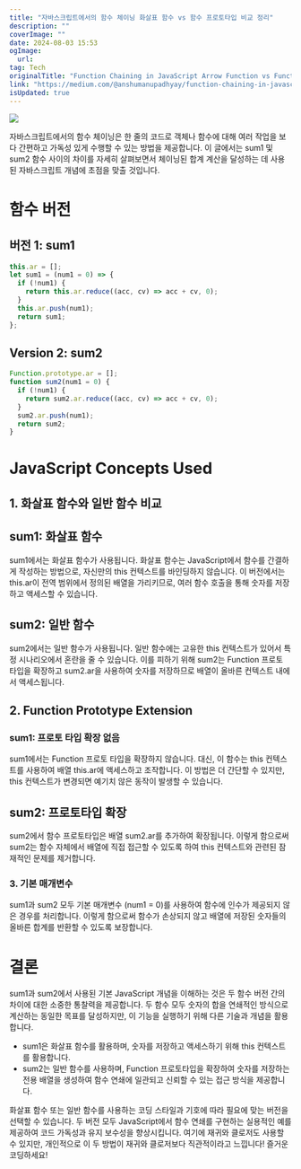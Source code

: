 ```yaml
---
title: "자바스크립트에서의 함수 체이닝 화살표 함수 vs 함수 프로토타입 비교 정리"
description: ""
coverImage: ""
date: 2024-08-03 15:53
ogImage: 
  url: 
tag: Tech
originalTitle: "Function Chaining in JavaScript Arrow Function vs Function Prototype"
link: "https://medium.com/@anshumanupadhyay/function-chaining-in-javascript-arrow-function-vs-function-prototype-e5fa9e53cb89"
isUpdated: true
---
```






<img src="/assets/img/FunctionChaininginJavaScriptArrowFunctionvsFunctionPrototype_0.png" />

자바스크립트에서의 함수 체이닝은 한 줄의 코드로 객체나 함수에 대해 여러 작업을 보다 간편하고 가독성 있게 수행할 수 있는 방법을 제공합니다. 이 글에서는 sum1 및 sum2 함수 사이의 차이를 자세히 살펴보면서 체이닝된 합계 계산을 달성하는 데 사용된 자바스크립트 개념에 초점을 맞출 것입니다.

# 함수 버전

## 버전 1: sum1

<div class="content-ad"></div>

```js
this.ar = [];
let sum1 = (num1 = 0) => {
  if (!num1) {
    return this.ar.reduce((acc, cv) => acc + cv, 0);
  }
  this.ar.push(num1);
  return sum1;
};
```

## Version 2: sum2

```js
Function.prototype.ar = [];
function sum2(num1 = 0) {
  if (!num1) {
    return sum2.ar.reduce((acc, cv) => acc + cv, 0);
  }
  sum2.ar.push(num1);
  return sum2;
}
```

# JavaScript Concepts Used

<div class="content-ad"></div>

## 1. 화살표 함수와 일반 함수 비교

## sum1: 화살표 함수

sum1에서는 화살표 함수가 사용됩니다. 화살표 함수는 JavaScript에서 함수를 간결하게 작성하는 방법으로, 자신만의 this 컨텍스트를 바인딩하지 않습니다. 이 버전에서는 this.ar이 전역 범위에서 정의된 배열을 가리키므로, 여러 함수 호출을 통해 숫자를 저장하고 액세스할 수 있습니다.

## sum2: 일반 함수

<div class="content-ad"></div>

sum2에서는 일반 함수가 사용됩니다. 일반 함수에는 고유한 this 컨텍스트가 있어서 특정 시나리오에서 혼란을 줄 수 있습니다. 이를 피하기 위해 sum2는 Function 프로토 타입을 확장하고 sum2.ar을 사용하여 숫자를 저장하므로 배열이 올바른 컨텍스트 내에서 액세스됩니다.

## 2. Function Prototype Extension

### sum1: 프로토 타입 확장 없음

sum1에서는 Function 프로토 타입을 확장하지 않습니다. 대신, 이 함수는 this 컨텍스트를 사용하여 배열 this.ar에 액세스하고 조작합니다. 이 방법은 더 간단할 수 있지만, this 컨텍스트가 변경되면 예기치 않은 동작이 발생할 수 있습니다.

<div class="content-ad"></div>

## sum2: 프로토타입 확장

sum2에서 함수 프로토타입은 배열 sum2.ar를 추가하여 확장됩니다. 이렇게 함으로써 sum2는 함수 자체에서 배열에 직접 접근할 수 있도록 하여 this 컨텍스트와 관련된 잠재적인 문제를 제거합니다.

### 3. 기본 매개변수

sum1과 sum2 모두 기본 매개변수 (num1 = 0)를 사용하여 함수에 인수가 제공되지 않은 경우를 처리합니다. 이렇게 함으로써 함수가 손상되지 않고 배열에 저장된 숫자들의 올바른 합계를 반환할 수 있도록 보장합니다.

<div class="content-ad"></div>

# 결론

sum1과 sum2에서 사용된 기본 JavaScript 개념을 이해하는 것은 두 함수 버전 간의 차이에 대한 소중한 통찰력을 제공합니다. 두 함수 모두 숫자의 합을 연쇄적인 방식으로 계산하는 동일한 목표를 달성하지만, 이 기능을 실행하기 위해 다른 기술과 개념을 활용합니다.

- sum1은 화살표 함수를 활용하며, 숫자를 저장하고 액세스하기 위해 this 컨텍스트를 활용합니다.
- sum2는 일반 함수를 사용하며, Function 프로토타입을 확장하여 숫자를 저장하는 전용 배열을 생성하여 함수 연쇄에 일관되고 신뢰할 수 있는 접근 방식을 제공합니다.

화살표 함수 또는 일반 함수를 사용하는 코딩 스타일과 기호에 따라 필요에 맞는 버전을 선택할 수 있습니다. 두 버전 모두 JavaScript에서 함수 연쇄를 구현하는 실용적인 예를 제공하여 코드 가독성과 유지 보수성을 향상시킵니다. 여기에 재귀와 클로저도 사용할 수 있지만, 개인적으로 이 두 방법이 재귀와 클로저보다 직관적이라고 느낍니다! 즐거운 코딩하세요!
